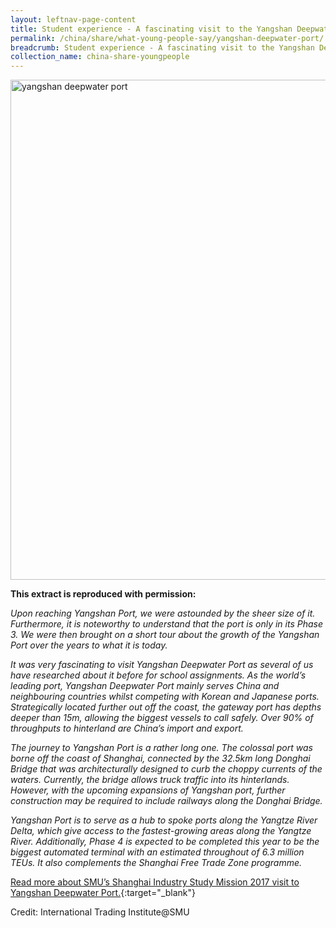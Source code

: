 ```yaml
---
layout: leftnav-page-content
title: Student experience - A fascinating visit to the Yangshan Deepwater Port
permalink: /china/share/what-young-people-say/yangshan-deepwater-port/
breadcrumb: Student experience - A fascinating visit to the Yangshan Deepwater Port
collection_name: china-share-youngpeople
---
```


<img src="\images\china-youngpeople\yangshan-deepwater-port.jpg" alt="yangshan deepwater port" style="width:800px;" />

**This extract is reproduced with permission:**

*Upon reaching Yangshan Port, we were astounded by the sheer size of it. Furthermore, it is noteworthy to understand that the port is only in its Phase 3. We were then brought on a short tour about the growth of the Yangshan Port over the years to what it is today.*

*It was very fascinating to visit Yangshan Deepwater Port as several of us have researched about it before for school assignments. As the world’s leading port, Yangshan Deepwater Port mainly serves China and neighbouring countries whilst competing with Korean and Japanese ports. Strategically located further out off the coast, the gateway port has depths deeper than 15m, allowing the biggest vessels to call safely. Over 90% of throughputs to hinterland are China’s import and export.*

*The journey to Yangshan Port is a rather long one. The colossal port was borne off the coast of Shanghai, connected by the 32.5km long Donghai Bridge that was architecturally designed to curb the choppy currents of the waters. Currently, the bridge allows truck traffic into its hinterlands. However, with the upcoming expansions of Yangshan port, further construction may be required to include railways along the Donghai Bridge.*

*Yangshan Port is to serve as a hub to spoke ports along the Yangtze River Delta, which give access to the fastest-growing areas along the Yangtze River. Additionally, Phase 4 is expected to be completed this year to be the biggest automated terminal with an estimated throughout of 6.3 million TEUs. It also complements the Shanghai Free Trade Zone programme.*

[Read more about SMU’s Shanghai Industry Study Mission 2017 visit to Yangshan Deepwater Port.](/resources/SMU-Shanghai-Trip-Report_2017.pdf){:target="_blank"}

Credit: International Trading Institute@SMU